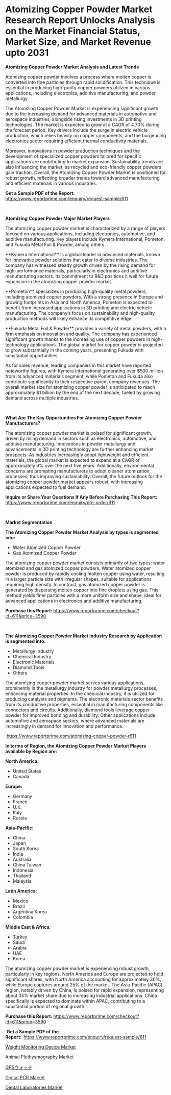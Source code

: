 <p><h1>Atomizing Copper Powder Market Research Report Unlocks Analysis on the Market Financial Status, Market Size, and Market Revenue upto 2031</h1></p><p><strong>Atomizing Copper Powder Market Analysis and Latest Trends</strong></p>
<p><p>Atomizing copper powder involves a process where molten copper is converted into fine particles through rapid solidification. This technique is essential in producing high-purity copper powders utilized in various applications, including electronics, additive manufacturing, and powder metallurgy.</p><p>The Atomizing Copper Powder Market is experiencing significant growth due to the increasing demand for advanced materials in automotive and aerospace industries, alongside rising investments in 3D printing technologies. The market is expected to grow at a CAGR of 4.70% during the forecast period. Key drivers include the surge in electric vehicle production, which relies heavily on copper components, and the burgeoning electronics sector requiring efficient thermal conductivity materials.</p><p>Moreover, innovations in powder production techniques and the development of specialized copper powders tailored for specific applications are contributing to market expansion. Sustainability trends are also influencing the market, as recycled and eco-friendly copper powders gain traction. Overall, the Atomizing Copper Powder Market is positioned for robust growth, reflecting broader trends toward advanced manufacturing and efficient materials in various industries.</p></p>
<p><strong>Get a Sample PDF of the Report:&nbsp;</strong> <a href="https://www.reportprime.com/enquiry/request-sample/611">https://www.reportprime.com/enquiry/request-sample/611</a></p>
<p>&nbsp;</p>
<p><strong>Atomizing Copper Powder Major Market Players</strong></p>
<p><p>The atomizing copper powder market is characterized by a range of players focused on various applications, including electronics, automotive, and additive manufacturing. Key players include Kymera International, Pometon, and Fukuda Metal Foil & Powder, among others. </p><p>**Kymera International** is a global leader in advanced materials, known for innovative powder solutions that cater to diverse industries. The company has witnessed steady growth driven by the rising demand for high-performance materials, particularly in electronics and additive manufacturing sectors. Its commitment to R&D positions it well for future expansion in the atomizing copper powder market.</p><p>**Pometon** specializes in producing high-quality metal powders, including atomized copper powders. With a strong presence in Europe and growing footprints in Asia and North America, Pometon is expected to benefit from increased applications in 3D printing and electric vehicle manufacturing. The company’s focus on sustainability and high-quality production methods will likely enhance its competitive edge.</p><p>**Fukuda Metal Foil & Powder** provides a variety of metal powders, with a firm emphasis on innovation and quality. The company has experienced significant growth thanks to the increasing use of copper powders in high-technology applications. The global market for copper powder is projected to grow substantially in the coming years, presenting Fukuda with substantial opportunities.</p><p>As for sales revenue, leading companies in this market have reported noteworthy figures, with Kymera International generating over $500 million from its advanced materials segment, while Pometon and Fukuda also contribute significantly to their respective parent company revenues. The overall market size for atomizing copper powder is anticipated to reach approximately $1 billion by the end of the next decade, fueled by growing demand across multiple industries.</p></p>
<p>&nbsp;</p>
<p><strong>What Are The Key Opportunities For Atomizing Copper Powder Manufacturers?</strong></p>
<p><p>The atomizing copper powder market is poised for significant growth, driven by rising demand in sectors such as electronics, automotive, and additive manufacturing. Innovations in powder metallurgy and advancements in 3D printing technology are further enhancing market prospects. As industries increasingly adopt lightweight and efficient materials, the global market is expected to expand at a CAGR of approximately 6% over the next five years. Additionally, environmental concerns are prompting manufacturers to adopt cleaner atomization processes, thus improving sustainability. Overall, the future outlook for the atomizing copper powder market appears robust, with increasing applications expected to fuel demand.</p></p>
<p><strong>Inquire or Share Your Questions If Any Before Purchasing This Report:</strong> <a href="https://www.reportprime.com/enquiry/pre-order/611">https://www.reportprime.com/enquiry/pre-order/611</a></p>
<p>&nbsp;</p>
<p><strong>Market Segmentation</strong></p>
<p><strong>The Atomizing Copper Powder Market Analysis by types is segmented into:</strong></p>
<p><ul><li>Water Atomized Copper Powder</li><li>Gas Atomized Copper Powder</li></ul></p>
<p><p>The atomizing copper powder market consists primarily of two types: water atomized and gas atomized copper powders. Water atomized copper powder is produced by rapidly cooling molten copper using water, resulting in a larger particle size with irregular shapes, suitable for applications requiring high density. In contrast, gas atomized copper powder is generated by dispersing molten copper into fine droplets using gas. This method yields finer particles with a more uniform size and shape, ideal for advanced applications in electronics and additive manufacturing.</p></p>
<p><strong>Purchase this Report:&nbsp;</strong><a href="https://www.reportprime.com/checkout?id=611&price=3590">https://www.reportprime.com/checkout?id=611&price=3590</a></p>
<p>&nbsp;</p>
<p><strong>The Atomizing Copper Powder Market Industry Research by Application is segmented into:</strong></p>
<p><ul><li>Metallurgy Industry</li><li>Chemical Industry</li><li>Electronic Materials</li><li>Diamond Tools</li><li>Others</li></ul></p>
<p><p>The atomizing copper powder market serves various applications, prominently in the metallurgy industry for powder metallurgy processes, enhancing material properties. In the chemical industry, it is utilized for producing catalysts and pigments. The electronic materials sector benefits from its conductive properties, essential in manufacturing components like connectors and circuits. Additionally, diamond tools leverage copper powder for improved bonding and durability. Other applications include automotive and aerospace sectors, where advanced materials are increasingly in demand for innovation and performance.</p></p>
<p><a href="https://www.reportprime.com/atomizing-copper-powder-r611">&nbsp;https://www.reportprime.com/atomizing-copper-powder-r611</a></p>
<p><strong>In terms of Region, the Atomizing Copper Powder Market Players available by Region are:</strong></p>
<p>
    <p> <strong> North America: </strong>
        <ul>
            <li>United States</li>
            <li>Canada</li>
        </ul>
        </p> 
    <p> <strong> Europe: </strong>
        <ul>
            <li>Germany</li>
            <li>France</li>
            <li>U.K.</li>
            <li>Italy</li>
            <li>Russia</li>
        </ul>
        </p> 
    <p> <strong> Asia-Pacific: </strong>
        <ul>
            <li>China</li>
            <li>Japan</li>
            <li>South Korea</li>
            <li>India</li>
            <li>Australia</li>
            <li>China Taiwan</li>
            <li>Indonesia</li>
            <li>Thailand</li>
            <li>Malaysia</li>
        </ul>
        </p> 
    <p> <strong> Latin America: </strong>
        <ul>
            <li>Mexico</li>
            <li>Brazil</li>
            <li>Argentina Korea</li>
            <li>Colombia</li>
        </ul>
        </p> 
    <p> <strong> Middle East & Africa: </strong>
        <ul>
            <li>Turkey</li>
            <li>Saudi</li>
            <li>Arabia</li>
            <li>UAE</li>
            <li>Korea</li>
        </ul>
    </p>
    </p>
<p><p>The atomizing copper powder market is experiencing robust growth, particularly in key regions. North America and Europe are projected to hold significant shares, with North America accounting for approximately 30%, while Europe captures around 25% of the market. The Asia-Pacific (APAC) region, notably driven by China, is poised for rapid expansion, representing about 35% market share due to increasing industrial applications. China specifically is expected to dominate within APAC, contributing to a substantial portion of regional growth.</p></p>
<p><strong>Purchase this Report: </strong><a href="https://www.reportprime.com/checkout?id=611&price=3590">https://www.reportprime.com/checkout?id=611&price=3590</a></p>
<p>&nbsp;<strong>Get a Sample PDF of the Report:&nbsp;&nbsp;</strong><a href="https://www.reportprime.com/enquiry/request-sample/611">https://www.reportprime.com/enquiry/request-sample/611</a></p>
<p><strong></strong></p>
<p><p><a href="https://www.linkedin.com/pulse/weight-monitoring-device-market-size-share-trends-analysis-report-ytdhe?trackingId=DMKarc0cR0CmuFH%2BFTCyQg%3D%3D">Weight Monitoring Device Market</a></p><p><a href="https://issuu.com/reportprime-2/docs/animal-plethysmography-market-size-_b7559988a8be1e">Animal Plethysmography Market</a></p><p><a href="https://github.com/lababdou/Market-Research-Report-List-6/blob/main/4835514851.md">GPSウォッチ</a></p><p><a href="https://medium.com/@adamramos708/digital-pcr-market-insights-product-type-application-trends-and-regional-analysis-from-2024-to-ec141196959a">Digital PCR Market</a></p><p><a href="https://medium.com/@adamramos708/global-dental-laboratories-market-analysis-key-market-trends-and-future-projections-2024-2031-0e50c1e02fef?postPublishedType=initial">Dental Laboratories Market</a></p></p>
